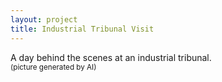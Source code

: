 ```yaml
---
layout: project
title: Industrial Tribunal Visit
---
```

A day behind the scenes at an industrial tribunal.<br>
<small>(picture generated by AI)</small>
